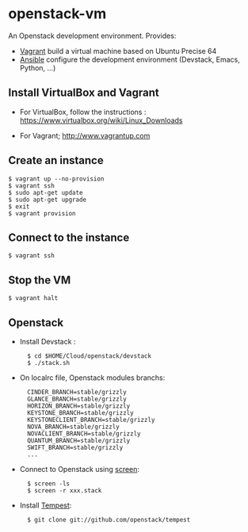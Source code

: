 openstack-vm
============

An Openstack development environment. Provides:
* [Vagrant](http://www.vagrantup.com/) build a virtual machine based on Ubuntu Precise 64
* [Ansible](http://www.vagrantup.com/) configure the development environment (Devstack, Emacs, Python, ...)

Install VirtualBox and Vagrant
------------------------------

* For VirtualBox, follow the instructions :
    https://www.virtualbox.org/wiki/Linux_Downloads

* For Vagrant;
    http://www.vagrantup.com

Create an instance
------------------

    $ vagrant up --no-provision
    $ vagrant ssh
    $ sudo apt-get update
    $ sudo apt-get upgrade
    $ exit
    $ vagrant provision

Connect to the instance
-----------------------

    $ vagrant ssh


Stop the VM
-----------

    $ vagrant halt


Openstack
---------

* Install Devstack :

        $ cd $HOME/Cloud/openstack/devstack
		$ ./stack.sh

* On localrc file, Openstack modules branchs:

        CINDER_BRANCH=stable/grizzly
		GLANCE_BRANCH=stable/grizzly
		HORIZON_BRANCH=stable/grizzly
		KEYSTONE_BRANCH=stable/grizzly
		KEYSTONECLIENT_BRANCH=stable/grizzly
		NOVA_BRANCH=stable/grizzly
		NOVACLIENT_BRANCH=stable/grizzly
		QUANTUM_BRANCH=stable/grizzly
		SWIFT_BRANCH=stable/grizzly
		...

* Connect to Openstack using [screen](http://www.gnu.org/software/screen/):

        $ screen -ls
		$ screen -r xxx.stack

* Install [Tempest](https://github.com/openstack/tempest):

        $ git clone git://github.com/openstack/tempest



